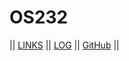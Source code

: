 # OS232

|| [LINKS](links.md) || [LOG](TXT/mylog.txt) || [GitHub](https://github.com/adi-himawan/os232/) ||

